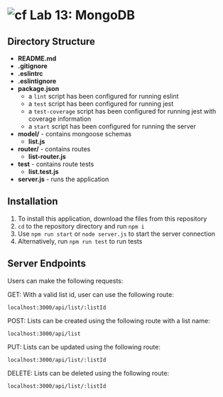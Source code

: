 ![cf](https://i.imgur.com/7v5ASc8.png) Lab 13: MongoDB
======

## Directory Structure
* **README.md**
* **.gitignore**
* **.eslintrc**
* **.eslintignore**
* **package.json**
  * a `lint` script has been configured for running eslint
  * a `test` script has been configured for running jest
  * a `test-coverage` script has been configured for running jest with coverage information
  * a `start` script has been configured for running the server
* **model/** - contains mongoose schemas
  * **list.js**
* **router/** - contains routes
  * **list-router.js**
* **__test__** - contains route tests
  * **list.test.js**
* **server.js** - runs the application

## Installation
1. To install this application, download the files from this repository
2. `cd` to the repository directory and run `npm i`
3. Use `npm run start` or `node server.js` to start the server connection
4. Alternatively, run `npm run test` to run tests

## Server Endpoints
Users can make the following requests:

GET: With a valid list id, user can use the following route: 
```
localhost:3000/api/list/:listId
```

POST: Lists can be created using the following route with a list name: 
```
localhost:3000/api/list
```

PUT: Lists can be updated using the following route: 
```
localhost:3000/api/list/:listId
```

DELETE: Lists can be deleted using the following route: 
```
localhost:3000/api/list/:listId
```